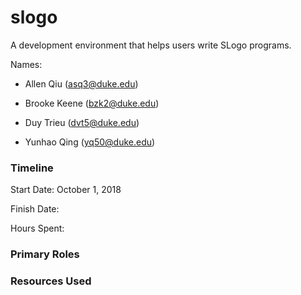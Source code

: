 # slogo

A development environment that helps users write SLogo programs.

Names:
* Allen Qiu (asq3@duke.edu)

* Brooke Keene (bzk2@duke.edu)

* Duy Trieu (dvt5@duke.edu)

* Yunhao Qing (yq50@duke.edu)

### Timeline

Start Date: October 1, 2018

Finish Date: 

Hours Spent:

### Primary Roles



### Resources Used